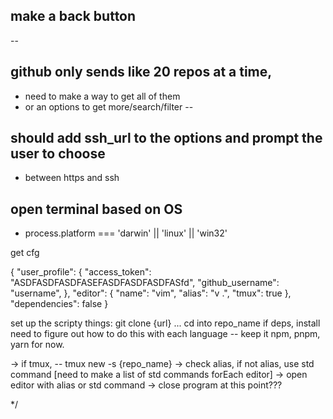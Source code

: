 ## make a back button
-- 
## github only sends like 20 repos at a time, 
 - need to make a way to get all of them 
 - or an options to get more/search/filter
-- 
## should add ssh_url to the options and prompt the user to choose 
 - between https and ssh

## open terminal based on OS
 - process.platform === 'darwin' || 'linux' || 'win32'

get cfg

{
  "user_profile": {
    "access_token": "ASDFASDFASDFASEFASDFASDFASDFASfd",
    "github_username": "username",
  },
  "editor": {
    "name": "vim",
    "alias": "v .",
    "tmux": true
  },
  "dependencies": false
}

set up the scripty things:
git clone {url}
...
cd into repo_name
if deps, install need to figure out how to do this with each language
-- keep it npm, pnpm, yarn for now.

-> if tmux, -- tmux new -s {repo_name}
-> check alias, if not alias, use std command [need to make a list of std commands forEach editor]
-> open editor with alias or std command
-> close program at this point???

*/
